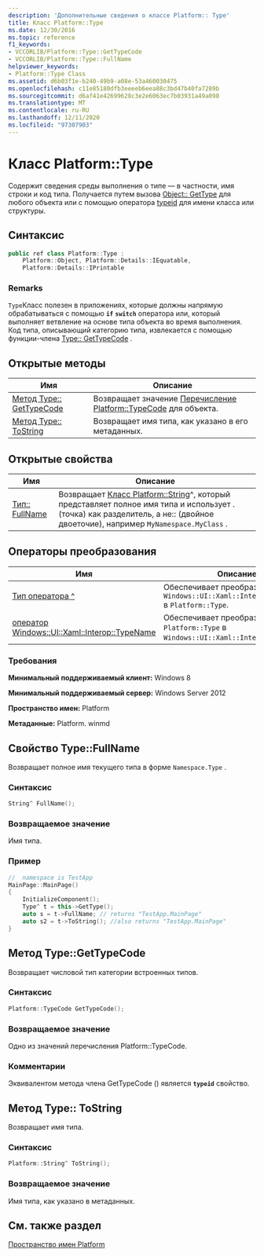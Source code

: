 ```yaml
---
description: 'Дополнительные сведения о классе Platform:: Type'
title: Класс Platform::Type
ms.date: 12/30/2016
ms.topic: reference
f1_keywords:
- VCCORLIB/Platform::Type::GetTypeCode
- VCCORLIB/Platform::Type::FullName
helpviewer_keywords:
- Platform::Type Class
ms.assetid: d6b03f1e-b240-49b9-a08e-53a460030475
ms.openlocfilehash: c11e85180dfb3eeeeb6eea88c3bd47b40fa7289b
ms.sourcegitcommit: d6af41e42699628c3e2e6063ec7b03931a49a098
ms.translationtype: MT
ms.contentlocale: ru-RU
ms.lasthandoff: 12/11/2020
ms.locfileid: "97307903"
---
```

# <a name="platformtype-class"></a>Класс Platform::Type

Содержит сведения среды выполнения о типе — в частности, имя строки и код типа. Получается путем вызова [Object:: GetType](../cppcx/platform-object-class.md#gettype) для любого объекта или с помощью оператора [typeid](../extensions/typeid-cpp-component-extensions.md) для имени класса или структуры.

## <a name="syntax"></a>Синтаксис

```cpp
public ref class Platform::Type :
    Platform::Object, Platform::Details::IEquatable,
    Platform::Details::IPrintable
```

### <a name="remarks"></a>Remarks

`Type`Класс полезен в приложениях, которые должны напрямую обрабатываться с помощью **`if`** **`switch`** оператора или, который выполняет ветвление на основе типа объекта во время выполнения. Код типа, описывающий категорию типа, извлекается с помощью функции-члена [Type:: GetTypeCode](#gettypecode) .

## <a name="public-methods"></a>Открытые методы

| Имя | Описание |
|--|--|
| [Метод Type:: GetTypeCode](#gettypecode) | Возвращает значение [Перечисление Platform::TypeCode](../cppcx/platform-typecode-enumeration.md) для объекта. |
| [Метод Type:: ToString](#tostring) | Возвращает имя типа, как указано в его метаданных. |

## <a name="public-properties"></a>Открытые свойства

| Имя | Описание |
|--|--|
| [Тип:: FullName](#fullname) | Возвращает [Класс Platform::String](../cppcx/platform-string-class.md)^, который представляет полное имя типа и использует . (точка) как разделитель, а не:: (двойное двоеточие), например `MyNamespace.MyClass` . |

## <a name="conversion-operators"></a>Операторы преобразования

| Имя | Описание |
|--|--|
| [Тип оператора ^](../cppcx/operator-type-hat.md) | Обеспечивает преобразование `Windows::UI::Xaml::Interop::TypeName` в `Platform::Type`. |
| [оператор Windows::UI::Xaml::Interop::TypeName](../cppcx/operator-windows-ui-xaml-interop-typename.md) | Обеспечивает преобразование `Platform::Type` в `Windows::UI::Xaml::Interop::TypeName`. |

### <a name="requirements"></a>Требования

**Минимальный поддерживаемый клиент:** Windows 8

**Минимальный поддерживаемый сервер:** Windows Server 2012

**Пространство имен:** Platform

**Метаданные:** Platform. winmd

## <a name="typefullname-property"></a><a name="fullname"></a> Свойство Type::FullName

Возвращает полное имя текущего типа в форме `Namespace.Type` .

### <a name="syntax"></a>Синтаксис

```cpp
String^ FullName();
```

### <a name="return-value"></a>Возвращаемое значение

Имя типа.

### <a name="example"></a>Пример

```cpp
//  namespace is TestApp
MainPage::MainPage()
{
    InitializeComponent();
    Type^ t = this->GetType();
    auto s = t->FullName; // returns "TestApp.MainPage"
    auto s2 = t->ToString(); //also returns "TestApp.MainPage"
}
```

## <a name="typegettypecode-method"></a><a name="gettypecode"></a> Метод Type::GetTypeCode

Возвращает числовой тип категории встроенных типов.

### <a name="syntax"></a>Синтаксис

```cpp
Platform::TypeCode GetTypeCode();
```

### <a name="return-value"></a>Возвращаемое значение

Одно из значений перечисления Platform::TypeCode.

### <a name="remarks"></a>Комментарии

Эквивалентом метода члена GetTypeCode () является **`typeid`** свойство.

## <a name="typetostring-method"></a><a name="tostring"></a> Метод Type:: ToString

Возвращает имя типа.

### <a name="syntax"></a>Синтаксис

```cpp
Platform::String^ ToString();
```

### <a name="return-value"></a>Возвращаемое значение

Имя типа, как указано в метаданных.

## <a name="see-also"></a>См. также раздел

[Пространство имен Platform](../cppcx/platform-namespace-c-cx.md)
